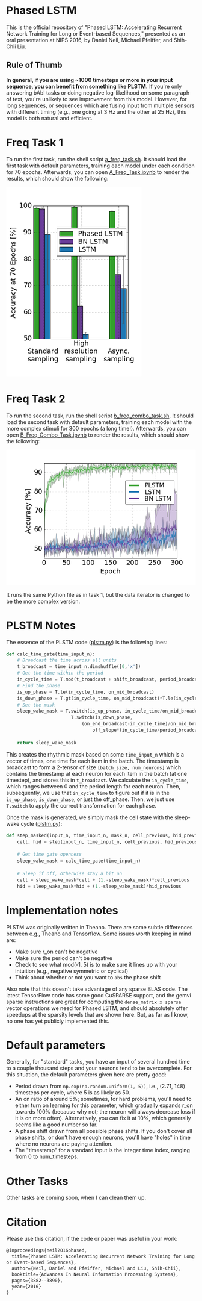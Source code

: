 # Phased LSTM
This is the official repository of "Phased LSTM: Accelerating Recurrent Network Training for Long or Event-based Sequences," presented as an oral presentation at NIPS 2016, by Daniel Neil, Michael Pfeiffer, and Shih-Chii Liu.

## Rule of Thumb
**In general, if you are using ~1000 timesteps or more in your input sequence, you can benefit from something like PLSTM.** If you're only answering bAbI tasks or doing negative log-likelihood on some paragraph of text, you're unlikely to see improvement from this model.  However, for long sequences, or sequences which are fusing input from multiple sensors with different timing (e.g., one going at 3 Hz and the other at 25 Hz), this model is both natural and efficient.

# Freq Task 1
To run the first task, run the shell script [a_freq_task.sh](/a_freq_task.sh).  It should load the first task with default parameters, training each model under each condition for 70 epochs.  Afterwards, you can open [A_Freq_Task.ipynb](/A_Freq_Task.ipynb) to render the results, which should show the following:

![Freq Task A](/images/task1_acc_bar.png)

# Freq Task 2
To run the second task, run the shell script [b_freq_combo_task.sh](/b_freq_combo_task.sh).  It should load the second task with default parameters, training each model with the more complex stimuli for 300 epochs (a long time!).  Afterwards, you can open [B_Freq_Combo_Task.ipynb](/B_Freq_Combo_Task.ipynb) to render the results, which should show the following:

![Freq Task A](/images/task2_acc.png)

It runs the same Python file as in task 1, but the data iterator is changed to be the more complex version.

# PLSTM Notes
The essence of the PLSTM code ([plstm.py](/plstm.py#L355-L370)) is the following lines:

```python
def calc_time_gate(time_input_n):
    # Broadcast the time across all units
    t_broadcast = time_input_n.dimshuffle([0,'x'])
    # Get the time within the period
    in_cycle_time = T.mod(t_broadcast + shift_broadcast, period_broadcast)
    # Find the phase
    is_up_phase = T.le(in_cycle_time, on_mid_broadcast)
    is_down_phase = T.gt(in_cycle_time, on_mid_broadcast)*T.le(in_cycle_time, on_end_broadcast)
    # Set the mask
    sleep_wake_mask = T.switch(is_up_phase, in_cycle_time/on_mid_broadcast,
                        T.switch(is_down_phase,
                            (on_end_broadcast-in_cycle_time)/on_mid_broadcast,
                                off_slope*(in_cycle_time/period_broadcast)))

    return sleep_wake_mask
```
This creates the rhythmic mask based on some `time_input_n` which is a vector of times, one time for each item in the batch.  The timestamp is broadcast to form a 2-tensor of size `[batch_size, num_neurons]` which contains the timestamp at each neuron for each item in the batch (at one timestep), and stores this in `t_broadcast`.  We calculate the `in_cycle_time`, which ranges between 0 and the period length for each neuron.  Then, subsequently, we use that `in_cycle_time` to figure out if it is in the `is_up_phase`, `is_down_phase`, or just the off_phase.  Then, we just use `T.switch` to apply the correct transformation for each phase.

Once the mask is generated, we simply mask the cell state with the sleep-wake cycle ([plstm.py](/plstm.py#L380-L381)):
```python
def step_masked(input_n, time_input_n, mask_n, cell_previous, hid_previous, *args):
    cell, hid = step(input_n, time_input_n, cell_previous, hid_previous, *args)

    # Get time gate openness
    sleep_wake_mask = calc_time_gate(time_input_n)

    # Sleep if off, otherwise stay a bit on
    cell = sleep_wake_mask*cell + (1.-sleep_wake_mask)*cell_previous
    hid = sleep_wake_mask*hid + (1.-sleep_wake_mask)*hid_previous
```

# Implementation notes
PLSTM was originally written in Theano.  There are some subtle differences between e.g., Theano and Tensorflow.  Some issues worth keeping in mind are:

 * Make sure r_on can't be negative
 * Make sure the period can't be negative
 * Check to see what mod(-1, 5) is to make sure it lines up with your intuition (e.g., negative symmetric or cyclical)
 * Think about whether or not you want to `abs` the phase shift

Also note that this doesn't take advantage of any sparse BLAS code.  The latest TensorFlow code has some good CuSPARSE support, and the gemvi sparse instructions are great for computing the `dense_matrix x sparse` vector operations we need for Phased LSTM, and should absolutely offer speedups at the sparsity levels that are shown here.  But, as far as I know, no one has yet publicly implemented this.

# Default parameters
Generally, for "standard" tasks, you have an input of several hundred time to a couple thousand steps and your neurons tend to be overcomplete.  For this situation, the default parameters given here are pretty good:

 * Period drawn from `np.exp(np.random.uniform(1, 5))`, i.e., (2.71, 148) timesteps per cycle, where 5 is as likely as 50.
 * An on ratio of around 5%; sometimes, for hard problems, you'll need to either turn on learning for this parameter, which gradually expands r_on towards 100% (because why not; the neuron will always decrease loss if it is on more often).  Alternatively, you can fix it at 10%, which generally seems like a good number so far.
 * A phase shift drawn from all possible phase shifts.  If you don't cover all phase shifts, or don't have enough neurons, you'll have "holes" in time where no neurons are paying attention.
 * The "timestamp" for a standard input is the integer time index, ranging from 0 to num_timesteps.

# Other Tasks
Other tasks are coming soon, when I can clean them up.

# Citation
Please use this citation, if the code or paper was useful in your work:

```
@inproceedings{neil2016phased,
  title={Phased LSTM: Accelerating Recurrent Network Training for Long or Event-based Sequences},
  author={Neil, Daniel and Pfeiffer, Michael and Liu, Shih-Chii},
  booktitle={Advances In Neural Information Processing Systems},
  pages={3882--3890},
  year={2016}
}
```
